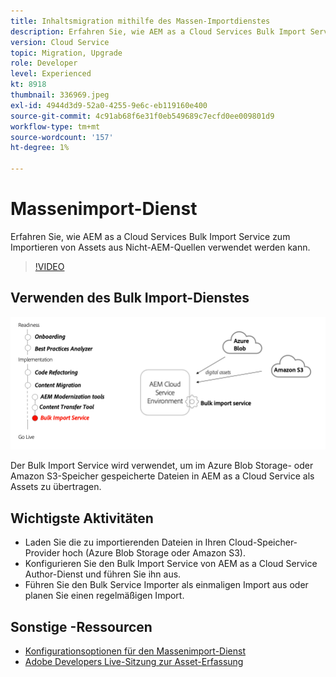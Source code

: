 ```yaml
---
title: Inhaltsmigration mithilfe des Massen-Importdienstes
description: Erfahren Sie, wie AEM as a Cloud Services Bulk Import Service zum Importieren von Assets aus Nicht-AEM-Quellen verwendet werden kann.
version: Cloud Service
topic: Migration, Upgrade
role: Developer
level: Experienced
kt: 8918
thumbnail: 336969.jpeg
exl-id: 4944d3d9-52a0-4255-9e6c-eb119160e400
source-git-commit: 4c91ab68f6e31f0eb549689c7ecfd0ee009801d9
workflow-type: tm+mt
source-wordcount: '157'
ht-degree: 1%

---
```


# Massenimport-Dienst

Erfahren Sie, wie AEM as a Cloud Services Bulk Import Service zum Importieren von Assets aus Nicht-AEM-Quellen verwendet werden kann.

>[!VIDEO](https://video.tv.adobe.com/v/336969?quality=12&learn=on)

## Verwenden des Bulk Import-Dienstes

![Lebenszyklus des Massenimportdienstes](../assets/bulk-import-service.png)

Der Bulk Import Service wird verwendet, um im Azure Blob Storage- oder Amazon S3-Speicher gespeicherte Dateien in AEM as a Cloud Service als Assets zu übertragen.

## Wichtigste Aktivitäten

+ Laden Sie die zu importierenden Dateien in Ihren Cloud-Speicher-Provider hoch (Azure Blob Storage oder Amazon S3).
+ Konfigurieren Sie den Bulk Import Service von AEM as a Cloud Service Author-Dienst und führen Sie ihn aus.
+ Führen Sie den Bulk Service Importer als einmaligen Import aus oder planen Sie einen regelmäßigen Import.

## Sonstige -Ressourcen

+ [Konfigurationsoptionen für den Massenimport-Dienst](https://experienceleague.adobe.com/docs/experience-manager-cloud-service/content/assets/manage/add-assets.html#configure-bulk-ingestor-tool)
+ [Adobe Developers Live-Sitzung zur Asset-Erfassung](https://experienceleague.adobe.com/docs/adobe-developers-live-events/events/2021/feb2021/asset-bulk-ingestion.html)

